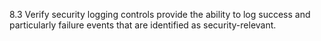 8.3 Verify security logging controls provide the ability to log success and particularly failure events that are identified as security-relevant.